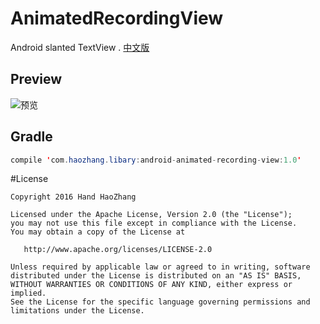 # AnimatedRecordingView
Android slanted TextView . [中文版](https://github.com/HeZaiJin/AnimatedRecordingView/blob/master/README-cn.md)
## Preview
![预览](https://github.com/HeZaiJin/AnimatedRecordingView/blob/master/screen_shot/animated_recording.gif)
## Gradle
```java
compile 'com.haozhang.libary:android-animated-recording-view:1.0'
```

#License
```
Copyright 2016 Hand HaoZhang

Licensed under the Apache License, Version 2.0 (the "License");
you may not use this file except in compliance with the License.
You may obtain a copy of the License at

   http://www.apache.org/licenses/LICENSE-2.0

Unless required by applicable law or agreed to in writing, software
distributed under the License is distributed on an "AS IS" BASIS,
WITHOUT WARRANTIES OR CONDITIONS OF ANY KIND, either express or implied.
See the License for the specific language governing permissions and
limitations under the License.
```
